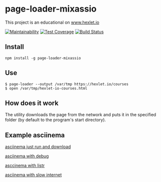 # page-loader-mixassio
This project is an educational on www.hexlet.io

[![Maintainability](https://api.codeclimate.com/v1/badges/26814874f348c5bba581/maintainability)](https://codeclimate.com/github/mixassio/project-lvl3-s310/maintainability)
[![Test Coverage](https://api.codeclimate.com/v1/badges/26814874f348c5bba581/test_coverage)](https://codeclimate.com/github/mixassio/project-lvl3-s310/test_coverage)
[![Build Status](https://travis-ci.org/mixassio/project-lvl3-s310.svg?branch=master)](https://travis-ci.org/mixassio/project-lvl3-s310)

## Install
```
npm install -g page-loader-mixassio
```
## Use

```
$ page-loader --output /var/tmp https://hexlet.io/courses
$ open /var/tmp/hexlet-io-courses.html
```
## How does it work
The utility downloads the page from the network and puts it in the specified folder (by default to the program's start directory).

## Example asciinema

[asciinema just run and download](https://asciinema.org/a/hykYZLMzQAoFNuwvhTK7WGboV)

[asciinema with debug](https://asciinema.org/a/qMWW611obHebGPNqkXnzjiSpW)

[asccinema with listr](https://asciinema.org/a/mPPzXgFclMcfkj5laI4YJZM4V)

[asciinema with slow internet](https://asciinema.org/a/ok9spIE0CN2DkfNnsFfGA0OSa)